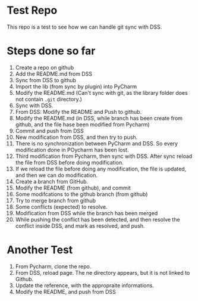 # Test Repo
This repo is a test to see how we can handle git sync with DSS.

# Steps done so far

1. Create a repo on github
2. Add the README.md from DSS
3. Sync from DSS to github
4. Import the lib (from sync by plugin) into PyCharm
5. Modify the README.md  (Can't sync with git, as the library folder does not contain ``.git`` directory.)
6. Sync with DSS.
7. From DSS: Modify the README and Push to github.
8. Modify the README.md (in DSS, while branch has been create from github, and the file hase been modified from Pycharm)
9. Commit and push from DSS
10. New modification from DSS, and then try to push.
11. There is no synchronization between PyCharm and DSS. So every modification done in POycharm has been lost.
12. Third modification from Pycharm, then sync with DSS. After sync reload the file from DSS before doing modification.
13. If we reload the file before doing any modification, the file is updated, and then we can do modification.
8. Create a branch from GitHub.
9. Modify the README (from github), and commit
10. Some modifcations to the github branch (from github)
11. Try to merge branch from github
12. Some conflicts (expected) to resolve.
14. Modification from DSS while the branch has been merged
15. While pushing the conflict has been detected, and then resolve the conflict inside DSS, and mark as resolved, and push.

# Another Test
1. From Pycharm, clone the repo.
2. From DSS, reload page. The ne directory appears, but it is not linked to Github.
3. Update the reference, with the appropraite informations.
4. Modify the README, and push from DSS